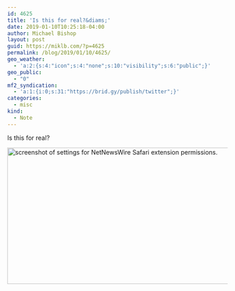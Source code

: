 ```yaml
---
id: 4625
title: 'Is this for real?&diams;'
date: 2019-01-10T10:25:18-04:00
author: Michael Bishop
layout: post
guid: https://miklb.com/?p=4625
permalink: /blog/2019/01/10/4625/
geo_weather:
  - 'a:2:{s:4:"icon";s:4:"none";s:10:"visibility";s:6:"public";}'
geo_public:
  - "0"
mf2_syndication:
  - 'a:1:{i:0;s:31:"https://brid.gy/publish/twitter";}'
categories:
  - misc
kind:
  - Note
---
```

Is this for real?

<img src="https://cdn.miklb.com/Extensions_2019-01-10_10-22-45.png" width="527" height="312" alt="screenshot of settings for NetNewsWire Safari extension permissions." class="u-photo alignnone size-large" />